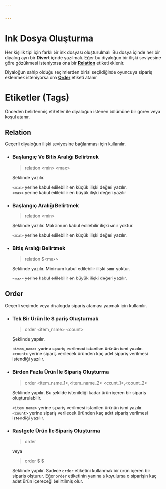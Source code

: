 ```yaml
---


---
```


<h1 id="ink-dosya-oluşturma">Ink Dosya Oluşturma</h1>
<p>Her kişilik tipi için farklı bir ink dosyası oluşturulmalı. Bu dosya içinde her bir diyalog ayrı bir <strong>Divert</strong> içinde yazılmalı. Eğer bu diyaloğun bir ilişki seviyesine göre gözükmesi isteniyorsa ona bir <a href="#relation"><strong>Relation</strong></a> etiketi eklenir.</p>
<p>Diyaloğun sahip olduğu seçimlerden birisi seçildiğinde oyuncuya sipariş eklenmek isteniyorsa ona <a href="#order"><strong>Order</strong></a> etiketi atanır</p>
<h1 id="etiketler-tags">Etiketler (Tags)</h1>
<p>Önceden belirlenmiş etiketler ile diyaloğun istenen bölümüne bir görev veya koşul atanır.</p>
<h2 id="relation">Relation</h2>
<p>Geçerli diyaloğun ilişki seviyesine bağlanması için kullanılır.</p>
<ul>
<li>
<h3 id="başlangıç-ve-bitiş-aralığı-belirtmek">Başlangıç Ve Bitiş Aralığı Belirtmek</h3>
<blockquote>
<p>relation &lt;min&gt; &lt;max&gt;</p>
</blockquote>
<p>Şeklinde yazılır.</p>
<p><code>&lt;min&gt;</code> yerine kabul edilebilir en küçük ilişki değeri yazılır.<br>
<code>&lt;max&gt;</code> yerine kabul edilebilir en büyük ilişki değeri yazılır</p>
</li>
<li>
<h3 id="başlangıç-aralığı-belirtmek">Başlangıç Aralığı Belirtmek</h3>
<blockquote>
<p>relation &lt;min&gt;</p>
</blockquote>
<p>Şeklinde yazılır. Maksimum kabul edilebilir ilişki sınır yoktur.</p>
<p><code>&lt;min&gt;</code> yerine kabul edilebilir en küçük ilişki değeri yazılır.</p>
</li>
<li>
<h3 id="bitiş-aralığı-belirtmek">Bitiş Aralığı Belirtmek</h3>
<blockquote>
<p>relation $&lt;max&gt;</p>
</blockquote>
<p>Şeklinde yazılır. Minimum kabul edilebilir ilişki sınır yoktur.</p>
<p><code>&lt;max&gt;</code> yerine kabul edilebilir en büyük ilişki değeri yazılır.</p>
</li>
</ul>
<h2 id="order">Order</h2>
<p>Geçerli seçimde veya diyalogda sipariş ataması yapmak için kullanılır.</p>
<ul>
<li>
<h3 id="tek-bir-ürün-i̇le-sipariş-oluşturmak">Tek Bir Ürün İle Sipariş Oluşturmak</h3>
<blockquote>
<p>order &lt;item_name&gt; &lt;count&gt;</p>
</blockquote>
<p>Şeklinde yapılır.</p>
<p><code>&lt;item_name&gt;</code> yerine sipariş verilmesi istanilen ürünün ismi yazılır.<br>
<code>&lt;count&gt;</code> yerine sipariş verilecek üründen kaç adet sipariş verilmesi istendiği yazılır.</p>
</li>
<li>
<h3 id="birden-fazla-ürün-i̇le-sipariş-oluşturma">Birden Fazla Ürün İle Sipariş Oluşturma</h3>
<blockquote>
<p>order &lt;item_name_1&gt;,&lt;item_name_2&gt; &lt;count_1&gt;,&lt;count_2&gt;</p>
</blockquote>
<p>Şeklinde yapılır. Bu şekilde istenildiği kadar ürün içeren bir sipariş oluşturulabilir.</p>
<p><code>&lt;item_name&gt;</code> yerine sipariş verilmesi istanilen ürünün ismi yazılır.<br>
<code>&lt;count&gt;</code> yerine sipariş verilecek üründen kaç adet sipariş verilmesi istendiği yazılır.</p>
</li>
<li>
<h3 id="rastgele-ürün-i̇le-sipariş-oluşturma">Rastgele Ürün İle Sipariş Oluşturma</h3>
<blockquote>
<p>order</p>
</blockquote>
<p>veya</p>
<blockquote>
<p>order $ $</p>
</blockquote>
<p>Şeklinde yapılır. Sadece <code>order</code> etiketini kullanmak bir ürün içeren bir sipariş olşturur. Eğer <code>order</code> etiketinin yanına <code>$</code> koyulursa o siparişin kaç adet ürün içereceği belirtilmiş olur.</p>
</li>
</ul>

